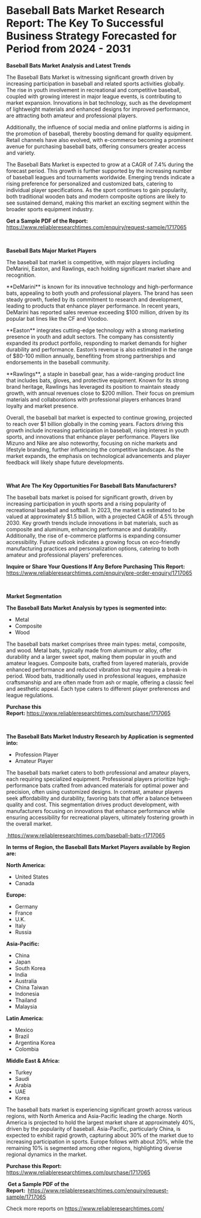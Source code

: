 <p><h1>Baseball Bats Market Research Report: The Key To Successful Business Strategy Forecasted for Period from 2024 - 2031</h1></p><p><strong>Baseball Bats Market Analysis and Latest Trends</strong></p>
<p><p>The Baseball Bats Market is witnessing significant growth driven by increasing participation in baseball and related sports activities globally. The rise in youth involvement in recreational and competitive baseball, coupled with growing interest in major league events, is contributing to market expansion. Innovations in bat technology, such as the development of lightweight materials and enhanced designs for improved performance, are attracting both amateur and professional players.</p><p>Additionally, the influence of social media and online platforms is aiding in the promotion of baseball, thereby boosting demand for quality equipment. Retail channels have also evolved, with e-commerce becoming a prominent avenue for purchasing baseball bats, offering consumers greater access and variety.</p><p>The Baseball Bats Market is expected to grow at a CAGR of 7.4% during the forecast period. This growth is further supported by the increasing number of baseball leagues and tournaments worldwide. Emerging trends indicate a rising preference for personalized and customized bats, catering to individual player specifications. As the sport continues to gain popularity, both traditional wooden bats and modern composite options are likely to see sustained demand, making this market an exciting segment within the broader sports equipment industry.</p></p>
<p><strong>Get a Sample PDF of the Report:&nbsp;</strong> <a href="https://www.reliableresearchtimes.com/enquiry/request-sample/1717065?utm_campaign=2007&utm_medium=2&utm_source=Github&utm_content=ia&utm_term=28122024&utm_id=baseball-bats">https://www.reliableresearchtimes.com/enquiry/request-sample/1717065</a></p>
<p>&nbsp;</p>
<p><strong>Baseball Bats Major Market Players</strong></p>
<p><p>The baseball bat market is competitive, with major players including DeMarini, Easton, and Rawlings, each holding significant market share and recognition. </p><p>**DeMarini** is known for its innovative technology and high-performance bats, appealing to both youth and professional players. The brand has seen steady growth, fueled by its commitment to research and development, leading to products that enhance player performance. In recent years, DeMarini has reported sales revenue exceeding $100 million, driven by its popular bat lines like the CF and Voodoo.</p><p>**Easton** integrates cutting-edge technology with a strong marketing presence in youth and adult sectors. The company has consistently expanded its product portfolio, responding to market demands for higher durability and performance. Easton’s revenue is also estimated in the range of $80-100 million annually, benefiting from strong partnerships and endorsements in the baseball community.</p><p>**Rawlings**, a staple in baseball gear, has a wide-ranging product line that includes bats, gloves, and protective equipment. Known for its strong brand heritage, Rawlings has leveraged its position to maintain steady growth, with annual revenues close to $200 million. Their focus on premium materials and collaborations with professional players enhances brand loyalty and market presence.</p><p>Overall, the baseball bat market is expected to continue growing, projected to reach over $1 billion globally in the coming years. Factors driving this growth include increasing participation in baseball, rising interest in youth sports, and innovations that enhance player performance. Players like Mizuno and Nike are also noteworthy, focusing on niche markets and lifestyle branding, further influencing the competitive landscape. As the market expands, the emphasis on technological advancements and player feedback will likely shape future developments.</p></p>
<p>&nbsp;</p>
<p><strong>What Are The Key Opportunities For Baseball Bats Manufacturers?</strong></p>
<p><p>The baseball bats market is poised for significant growth, driven by increasing participation in youth sports and a rising popularity of recreational baseball and softball. In 2023, the market is estimated to be valued at approximately $1.5 billion, with a projected CAGR of 4.5% through 2030. Key growth trends include innovations in bat materials, such as composite and aluminum, enhancing performance and durability. Additionally, the rise of e-commerce platforms is expanding consumer accessibility. Future outlook indicates a growing focus on eco-friendly manufacturing practices and personalization options, catering to both amateur and professional players’ preferences.</p></p>
<p><strong>Inquire or Share Your Questions If Any Before Purchasing This Report:</strong> <a href="https://www.reliableresearchtimes.com/enquiry/pre-order-enquiry/1717065?utm_campaign=2007&utm_medium=2&utm_source=Github&utm_content=ia&utm_term=28122024&utm_id=baseball-bats">https://www.reliableresearchtimes.com/enquiry/pre-order-enquiry/1717065</a></p>
<p>&nbsp;</p>
<p><strong>Market Segmentation</strong></p>
<p><strong>The Baseball Bats Market Analysis by types is segmented into:</strong></p>
<p><ul><li>Metal</li><li>Composite</li><li>Wood</li></ul></p>
<p><p>The baseball bats market comprises three main types: metal, composite, and wood. Metal bats, typically made from aluminum or alloy, offer durability and a larger sweet spot, making them popular in youth and amateur leagues. Composite bats, crafted from layered materials, provide enhanced performance and reduced vibration but may require a break-in period. Wood bats, traditionally used in professional leagues, emphasize craftsmanship and are often made from ash or maple, offering a classic feel and aesthetic appeal. Each type caters to different player preferences and league regulations.</p></p>
<p><strong>Purchase this Report:&nbsp;</strong><a href="https://www.reliableresearchtimes.com/purchase/1717065?utm_campaign=2007&utm_medium=2&utm_source=Github&utm_content=ia&utm_term=28122024&utm_id=baseball-bats">https://www.reliableresearchtimes.com/purchase/1717065</a></p>
<p>&nbsp;</p>
<p><strong>The Baseball Bats Market Industry Research by Application is segmented into:</strong></p>
<p><ul><li>Profession Player</li><li>Amateur Player</li></ul></p>
<p><p>The baseball bats market caters to both professional and amateur players, each requiring specialized equipment. Professional players prioritize high-performance bats crafted from advanced materials for optimal power and precision, often using customized designs. In contrast, amateur players seek affordability and durability, favoring bats that offer a balance between quality and cost. This segmentation drives product development, with manufacturers focusing on innovations that enhance performance while ensuring accessibility for recreational players, ultimately fostering growth in the overall market.</p></p>
<p><a href="https://www.reliableresearchtimes.com/baseball-bats-r1717065?utm_campaign=2007&utm_medium=2&utm_source=Github&utm_content=ia&utm_term=28122024&utm_id=baseball-bats">&nbsp;https://www.reliableresearchtimes.com/baseball-bats-r1717065</a></p>
<p><strong>In terms of Region, the Baseball Bats Market Players available by Region are:</strong></p>
<p>
    <p> <strong> North America: </strong>
        <ul>
            <li>United States</li>
            <li>Canada</li>
        </ul>
        </p> 
    <p> <strong> Europe: </strong>
        <ul>
            <li>Germany</li>
            <li>France</li>
            <li>U.K.</li>
            <li>Italy</li>
            <li>Russia</li>
        </ul>
        </p> 
    <p> <strong> Asia-Pacific: </strong>
        <ul>
            <li>China</li>
            <li>Japan</li>
            <li>South Korea</li>
            <li>India</li>
            <li>Australia</li>
            <li>China Taiwan</li>
            <li>Indonesia</li>
            <li>Thailand</li>
            <li>Malaysia</li>
        </ul>
        </p> 
    <p> <strong> Latin America: </strong>
        <ul>
            <li>Mexico</li>
            <li>Brazil</li>
            <li>Argentina Korea</li>
            <li>Colombia</li>
        </ul>
        </p> 
    <p> <strong> Middle East & Africa: </strong>
        <ul>
            <li>Turkey</li>
            <li>Saudi</li>
            <li>Arabia</li>
            <li>UAE</li>
            <li>Korea</li>
        </ul>
    </p>
    </p>
<p><p>The baseball bats market is experiencing significant growth across various regions, with North America and Asia-Pacific leading the charge. North America is projected to hold the largest market share at approximately 40%, driven by the popularity of baseball. Asia-Pacific, particularly China, is expected to exhibit rapid growth, capturing about 30% of the market due to increasing participation in sports. Europe follows with about 20%, while the remaining 10% is segmented among other regions, highlighting diverse regional dynamics in the market.</p></p>
<p><strong>Purchase this Report: </strong><a href="https://www.reliableresearchtimes.com/purchase/1717065?utm_campaign=2007&utm_medium=2&utm_source=Github&utm_content=ia&utm_term=28122024&utm_id=baseball-bats">https://www.reliableresearchtimes.com/purchase/1717065</a></p>
<p>&nbsp;<strong>Get a Sample PDF of the Report:&nbsp;&nbsp;</strong><a href="https://www.reliableresearchtimes.com/enquiry/request-sample/1717065?utm_campaign=2007&utm_medium=2&utm_source=Github&utm_content=ia&utm_term=28122024&utm_id=baseball-bats">https://www.reliableresearchtimes.com/enquiry/request-sample/1717065</a></p>
<p><strong></strong></p>
<p>Check more reports on <a href="https://www.reliableresearchtimes.com/?utm_campaign=2007&utm_medium=2&utm_source=Github&utm_content=ia&utm_term=28122024&utm_id=baseball-bats">https://www.reliableresearchtimes.com/</a></p>